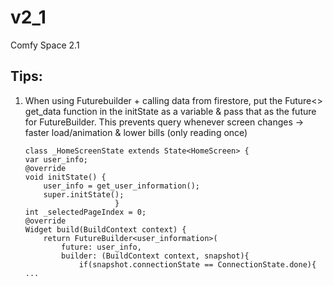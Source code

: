 # v2_1

Comfy Space 2.1

## Tips:

1. When using Futurebuilder + calling data from firestore, put the Future<> get_data function in the initState as a variable & pass that as the future for FutureBuilder. This prevents query whenever screen changes -> faster load/animation & lower bills (only reading once)
    ```
   class _HomeScreenState extends State<HomeScreen> {
    var user_info;
    @override
    void initState() {
        user_info = get_user_information();
        super.initState();
                        }
    int _selectedPageIndex = 0;
    @override
    Widget build(BuildContext context) {
        return FutureBuilder<user_information>(
            future: user_info,
            builder: (BuildContext context, snapshot){
                if(snapshot.connectionState == ConnectionState.done){ ...
```
